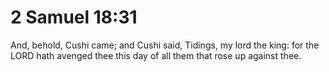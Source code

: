 # 2 Samuel 18:31

And, behold, Cushi came; and Cushi said, Tidings, my lord the king: for the LORD hath avenged thee this day of all them that rose up against thee.